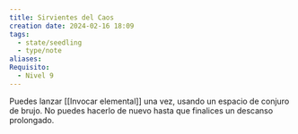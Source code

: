 ```yaml
---
title: Sirvientes del Caos
creation date: 2024-02-16 18:09
tags:
  - state/seedling
  - type/note
aliases: 
Requisito:
  - Nivel 9
---
```

Puedes lanzar [[Invocar elemental]] una vez, usando un espacio de conjuro de brujo. No puedes hacerlo de nuevo hasta que finalices un descanso prolongado.










